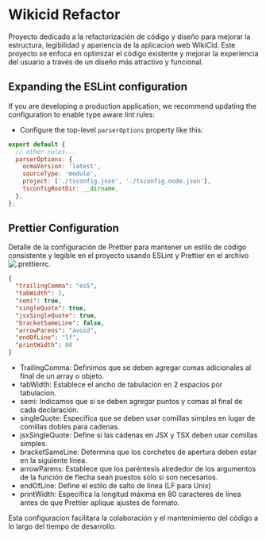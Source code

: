 # Wikicid Refactor

Proyecto dedicado a la refactorización de código y diseño para mejorar la estructura, legibilidad y apariencia de la aplicacion web WikiCid. Este proyecto se enfoca en optimizar el código existente y mejorar la experiencia del usuario a través de un diseño más atractivo y funcional.

## Expanding the ESLint configuration

If you are developing a production application, we recommend updating the configuration to enable type aware lint rules:

- Configure the top-level `parserOptions` property like this:

```js
export default {
  // other rules...
  parserOptions: {
    ecmaVersion: 'latest',
    sourceType: 'module',
    project: ['./tsconfig.json', './tsconfig.node.json'],
    tsconfigRootDir: __dirname,
  },
};
```

## Prettier Configuration

Detalle de la configuración de Prettier para mantener un estilo de código consistente y legible en el proyecto usando ESLint y Prettier en el archivo ![.prettierrc](.prettierrc).

```json
{
  "trailingComma": "es5",
  "tabWidth": 2,
  "semi": true,
  "singleQuote": true,
  "jsxSingleQuote": true,
  "bracketSameLine": false,
  "arrowParens": "avoid",
  "endOfLine": "lf",
  "printWidth": 80
}
```

- TrailingComma: Definimos que se deben agregar comas adicionales al final de un array o objeto.
- tabWidth: Establece el ancho de tabulación en 2 espacios por tabulacion.
- semi: Indicamos que si se deben agregar puntos y comas al final de cada declaración.
- singleQuote: Especifica que se deben usar comillas simples en lugar de comillas dobles para cadenas.
- jsxSingleQuote: Define si las cadenas en JSX y TSX deben usar comillas simples.
- bracketSameLine: Determina que los corchetes de apertura deben estar en la siguiente línea.
- arrowParens: Establece que los paréntesis alrededor de los argumentos de la función de flecha sean puestos solo si son necesarios.
- endOfLine: Define el estilo de salto de línea (LF para Unix)
- printWidth: Especifica la longitud máxima en 80 caracteres de línea antes de que Prettier aplique ajustes de formato.

Esta configuracion facilitara la colaboración y el mantenimiento del código a lo largo del tiempo de desarrollo.
